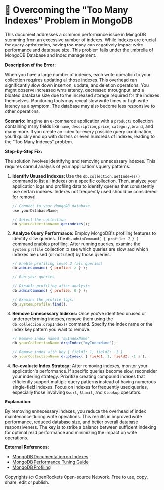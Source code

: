 # 🐞 Overcoming the "Too Many Indexes" Problem in MongoDB


This document addresses a common performance issue in MongoDB stemming from an excessive number of indexes.  While indexes are crucial for query optimization, having too many can negatively impact write performance and database size. This problem falls under the umbrella of MongoDB Database and Index management.

**Description of the Error:**

When you have a large number of indexes, each write operation to your collection requires updating all those indexes.  This overhead can significantly slow down insertion, update, and deletion operations.  You might observe increased write latency, decreased throughput, and a bloated database size due to the increased storage required for the indexes themselves.  Monitoring tools may reveal slow write times or high write latency as a symptom. The database may also become less responsive to other operations.

**Scenario:**  Imagine an e-commerce application with a `products` collection containing many fields like `name`, `description`, `price`, `category`, `brand`, and many more.  If you create an index for every possible query combination, you'll quickly end up with dozens or even hundreds of indexes, leading to the "Too Many Indexes" problem.


**Step-by-Step Fix:**

The solution involves identifying and removing unnecessary indexes. This requires careful analysis of your application's query patterns.

1. **Identify Unused Indexes:** Use the `db.collection.getIndexes()` command to list all indexes on a specific collection.  Then, analyze your application logs and profiling data to identify queries that consistently use certain indexes. Indexes not frequently used should be considered for removal.

   ```javascript
   // Connect to your MongoDB database
   use yourDatabaseName;

   // Select the collection
   db.yourCollectionName.getIndexes(); 
   ```

2. **Analyze Query Performance:** Employ MongoDB's profiling features to identify slow queries.  The `db.adminCommand( { profile: 2 } )` command enables profiling. After running queries, examine the `system.profile` collection to see which queries are slow and which indexes are used (or not used) by those queries.

   ```javascript
   // Enable profiling level 2 (all queries)
   db.adminCommand( { profile: 2 } );

   // Run your queries

   // Disable profiling after analysis
   db.adminCommand( { profile: 0 } );

   // Examine the profile logs:
   db.system.profile.find();
   ```

3. **Remove Unnecessary Indexes:** Once you've identified unused or underperforming indexes, remove them using the `db.collection.dropIndex()` command.  Specify the index name or the index key pattern you want to remove.

   ```javascript
   // Remove index named 'myIndexName'
   db.yourCollectionName.dropIndex("myIndexName");

   // Remove index with key { field1: 1, field2: -1 }
   db.yourCollectionName.dropIndex( { field1: 1, field2: -1 } );
   ```

4. **Re-evaluate Index Strategy:** After removing indexes, monitor your application's performance.  If specific queries become slow, reconsider your indexing strategy.  Prioritize creating compound indexes that efficiently support multiple query patterns instead of having numerous single-field indexes.  Focus on indexes for frequently used queries, especially those involving `$sort`, `$limit`, and `$lookup` operators.


**Explanation:**

By removing unnecessary indexes, you reduce the overhead of index maintenance during write operations. This results in improved write performance, reduced database size, and better overall database responsiveness. The key is to strike a balance between sufficient indexing for optimal read performance and minimizing the impact on write operations.


**External References:**

* [MongoDB Documentation on Indexes](https://www.mongodb.com/docs/manual/indexes/)
* [MongoDB Performance Tuning Guide](https://www.mongodb.com/docs/manual/performance/)
* [MongoDB Profiling](https://www.mongodb.com/docs/manual/tutorial/profile-operations/)


Copyrights (c) OpenRockets Open-source Network. Free to use, copy, share, edit or publish.

